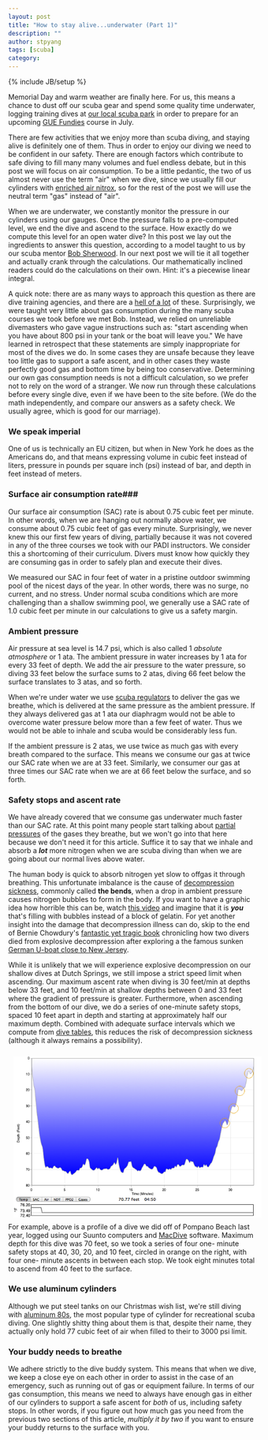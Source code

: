 ```yaml
---
layout: post
title: "How to stay alive...underwater (Part 1)"
description: ""
author: stpyang
tags: [scuba]
category: 
---
```

{% include JB/setup %}

Memorial Day and warm weather are finally here.  For us, this means a chance
to dust off our scuba gear and spend some quality time underwater,
logging training dives at [our local scuba park][dutchsprings] in order to
prepare for an upcoming [GUE Fundies][guefundies] course in July.

There are few activities that we enjoy more than scuba diving, and
staying alive is definitely one of them. Thus in order to enjoy our
diving we need to be confident in our safety. There are enough factors
which contribute to safe diving to fill many many volumes and fuel
endless debate, but in this post we will focus on air consumption. To
be a little pedantic, the two of us almost never use the term "air"
when we dive, since we usually fill our cylinders with
[enriched air nitrox][nitrox], so for the rest of the post we will use
the neutral term "gas" instead of "air".

When we are underwater, we constantly monitor the pressure in our
cylinders using our gauges. Once the pressure falls to a pre-computed
level, we end the dive and ascend to the surface. How exactly do we
compute this level for an open water dive? In this post we lay out the
ingredients to answer this question, according to a model taught to us
by our scuba mentor [Bob Sherwood][bob]. In our next post we will tie
it all together and actually crank through the calculations. Our
mathematically inclined readers could do the calculations on their
own. Hint: it's a piecewise linear integral.

A quick note: there are as many ways to approach this question as
there are dive training agencies, and there are a
[hell of a lot][agencies] of these.  Surprisingly, we were taught very
little about gas consumption during the many scuba courses we took
before we met Bob. Instead, we relied on unreliable divemasters who
gave vague instructions such as: "start ascending when you have about
800 psi in your tank or the boat will leave you." We have learned in
retrospect that these statements are simply inappropriate for most of
the dives we do. In some cases they are unsafe because they leave too
little gas to support a safe ascent, and in other cases they waste
perfectly good gas and bottom time by being too
conservative. Determining our own gas consumption needs is not a
difficult calculation, so we prefer not to rely on the word of a
stranger.  We now run through these calculations before every single
dive, even if we have been to the site before. (We do the math
independently, and compare our answers as a safety check. We usually
agree, which is good for our marriage).

<!-- more -->

### We speak imperial ###

One of us is technically an EU citizen, but when in New York he does as the
Americans do, and that means expressing volume in cubic feet instead of
liters, pressure in pounds per square inch (psi) instead of bar, and depth in
feet instead of meters.

### Surface air consumption rate###

Our surface air consumption (SAC) rate is about 0.75 cubic feet per minute. In
other words, when we are hanging out normally above water, we consume about
0.75 cubic feet of gas every minute. Surprisingly, we never knew this our
first few years of diving, partially because it was not covered in any of the
three courses we took with our PADI instructors. We consider this a
shortcoming of their curriculum. Divers must know how quickly they are
consuming gas in order to safely plan and execute their dives.

We measured our SAC in four feet of water in a pristine outdoor
swimming pool of the nicest days of the year. In other words, there
was no surge, no current, and no stress. Under normal scuba conditions
which are more challenging than a shallow swimming pool, we generally
use a SAC rate of 1.0 cubic feet per minute in our calculations to
give us a safety margin.

### Ambient pressure ###

Air pressure at sea level is 14.7 psi, which is also called 1 *absolute
atmosphere* or 1 ata. The ambient pressure in water increases by 1
ata for every 33 feet of depth. We add the air pressure to the water pressure,
so diving 33 feet below the surface sums to 2 atas, diving 66 feet below
the surface translates to 3 atas, and so forth.

When we're under water we use [scuba regulators][regs] to deliver the gas we
breathe, which is delivered at the same pressure as the ambient pressure. If
they always delivered gas at 1 ata our diaphragm would not be able to overcome
water pressure below more than a few feet of water. Thus we would not be able
to inhale and scuba would be considerably less fun.

If the ambient pressure is 2 atas, we use twice as much gas with every breath
compared to the surface. This means we consume our gas at twice our SAC rate
when we are at 33 feet.  Similarly, we consumer our gas at three times our SAC
rate when we are at 66 feet below the surface, and so forth.

### Safety stops and ascent rate ###

We have already covered that we consume gas underwater much faster than our
SAC rate. At this point many people start talking about [partial
pressures][partialpressures] of the gases they breathe, but we won't go into
that here because we don't need it for this article. Suffice it to say that we
inhale and absorb a ***lot*** more nitrogen when we are scuba diving than when
we are going about our normal lives above water.

The human body is quick to absorb nitrogen yet slow to offgas it through
breathing. This unfortunate imbalance is the cause of [decompression
sickness][thebends], commonly called **the bends**, when a drop in ambient
pressure causes nitrogen bubbles to form in the body. If you want to have a
graphic idea how horrible this can be, watch [this video][jello] and imagine
that it is ***you*** that's filling with bubbles instead of a block of
gelatin. For yet another insight into the damage that decompression illness
can do, skip to the end of Bernie Chowdury's [fantastic yet tragic
book][rouses] chronicling how two divers died from explosive decompression
after exploring a the famous sunken [German U-boat close to New Jersey][u869].

While it is unlikely that we will experience explosive decompression on our
shallow dives at Dutch Springs, we still impose a strict speed limit when
ascending. Our maximum ascent rate when diving is 30 feet/min at depths below
33 feet, and 10 feet/min at shallow depths between 0 and 33 feet where the
gradient of pressure is greater. Furthermore, when ascending from the bottom
of our dive, we do a series of one-minute safety stops, spaced 10 feet apart
in depth and starting at approximately half our maximum depth. Combined with
adequate surface intervals which we compute from [dive tables][noaa], this
reduces the risk of decompression sickness (although it always remains a
possibility).

<meta property="og:image" content="/assets/images/diveProfile.png" />
<img style="float:left; width: 550px; padding:10px" src="/assets/images/diveProfile.png" alt="Warm and salty!"/>

For example, above is a profile of a dive we did off of Pompano Beach last
year, logged using our Suunto computers and [MacDive][] software. Maximum
depth for this dive was 70 feet, so we took a series of four one- minute
safety stops at 40, 30, 20, and 10 feet, circled in orange on the right, with
four one- minute ascents in between each stop. We took eight minutes total to
ascend from 40 feet to the surface.

### We use aluminum cylinders ###

Although we put steel tanks on our Christmas wish list, we're still
diving with [aluminum 80s][al80], the most popular type of cylinder
for recreational scuba diving. One slightly shitty thing about them is
that, despite their name, they actually only hold 77 cubic feet of air
when filled to their to 3000 psi limit.

### Your buddy needs to breathe ###

We adhere strictly to the dive buddy system.  This means that when we dive, we
keep a close eye on each other in order to assist in the case of an emergency,
such as running out of gas or equipment failure. In terms of our gas
consumption, this means we need to always have enough gas in either of our
cylinders to support a safe ascent for *both* of us, including safety stops.  In
other words, if you figure out how much gas you need from the previous two
sections of this article, *multiply it by two* if you want to ensure your
buddy returns to the surface with you.

[dutchsprings]: http://www.dutchsprings.com
[guefundies]: https://www.globalunderwaterexplorers.org/content/gue-fundamentals
[nitrox]: https://en.wikipedia.org/wiki/Nitrox
[bob]: http://allaboutscuba.com
[agencies]: https://en.wikipedia.org/wiki/List_of_diver_certification_organizations
[partialpressures]: https://en.wikipedia.org/wiki/Partial_pressure
[thebends]: https://en.wikipedia.org/wiki/Decompression_sickness
[jello]: https://www.youtube.com/watch?v=taTh0uBJ4RE#t=54s
[rouses]: http://www.amazon.com/Last-Dive-Father-Descent-Oceans-ebook/dp/B006IDG3X6/ref=sr_1_1?ie=UTF8&qid=1400801315&sr=8-1&keywords=bernie+chowdhury
[u869]: https://en.wikipedia.org/wiki/German_submarine_U-869
[noaa]: http://www.ndc.noaa.gov/pdfs/nitrox32.pdf
[macdive]: http://mac-dive.com
[al80]: http://www.xsscuba.com/tank_cat_alum_specs_.html
[cesa]: https://en.wikipedia.org/wiki/Controlled_Emergency_Swimming_Ascent
[regs]: https://en.wikipedia.org/wiki/Diving_regulator
